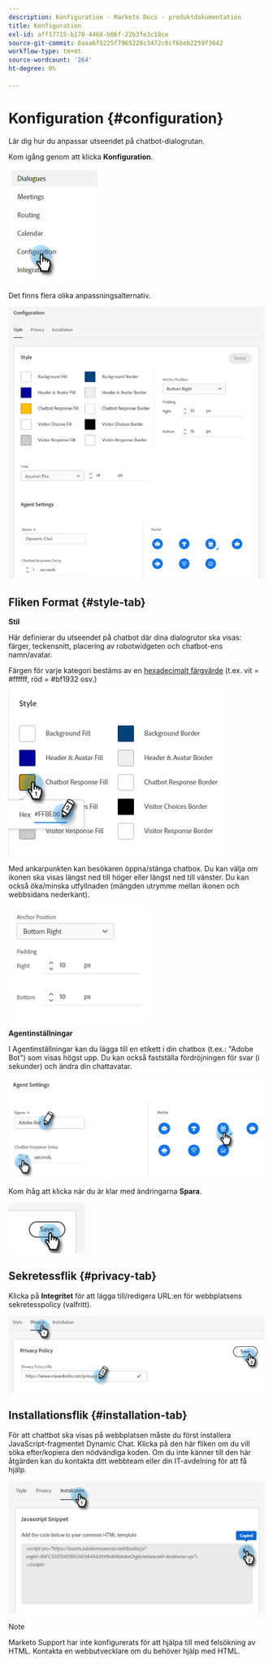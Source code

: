 ```yaml
---
description: Konfiguration - Marketo Docs - produktdokumentation
title: Konfiguration
exl-id: aff17715-b178-4468-b06f-22b3fe3c18ce
source-git-commit: 8aaa6f5225f7965228c3472c0cf6beb2259f3642
workflow-type: tm+mt
source-wordcount: '264'
ht-degree: 0%

---
```


# Konfiguration {#configuration}

Lär dig hur du anpassar utseendet på chatbot-dialogrutan.

Kom igång genom att klicka **Konfiguration**.

![](assets/configuration-1.png)

Det finns flera olika anpassningsalternativ.

![](assets/configuration-2.png)

## Fliken Format {#style-tab}

**Stil**

Här definierar du utseendet på chatbot där dina dialogrutor ska visas: färger, teckensnitt, placering av robotwidgeten och chatbot-ens namn/avatar.

Färgen för varje kategori bestäms av en [hexadecimalt färgvärde](https://color.adobe.com/create/color-wheel) (t.ex. vit = #ffffff, röd = #bf1932 osv.)

![](assets/configuration-3.png)

Med ankarpunkten kan besökaren öppna/stänga chatbox. Du kan välja om ikonen ska visas längst ned till höger eller längst ned till vänster. Du kan också öka/minska utfyllnaden (mängden utrymme mellan ikonen och webbsidans nederkant).

![](assets/configuration-4.png)

**Agentinställningar**

I Agentinställningar kan du lägga till en etikett i din chatbox (t.ex.: &quot;Adobe Bot&quot;) som visas högst upp. Du kan också fastställa fördröjningen för svar (i sekunder) och ändra din chattavatar.

![](assets/configuration-5.png)

Kom ihåg att klicka när du är klar med ändringarna **Spara**.

![](assets/configuration-6.png)

## Sekretessflik {#privacy-tab}

Klicka på **Integritet** för att lägga till/redigera URL:en för webbplatsens sekretesspolicy (valfritt).

![](assets/configuration-7.png)

## Installationsflik {#installation-tab}

För att chattbot ska visas på webbplatsen måste du först installera JavaScript-fragmentet Dynamic Chat. Klicka på den här fliken om du vill söka efter/kopiera den nödvändiga koden. Om du inte känner till den här åtgärden kan du kontakta ditt webbteam eller din IT-avdelning för att få hjälp.

![](assets/configuration-8.png)

>[!NOTE]
>
>Marketo Support har inte konfigurerats för att hjälpa till med felsökning av HTML. Kontakta en webbutvecklare om du behöver hjälp med HTML.
